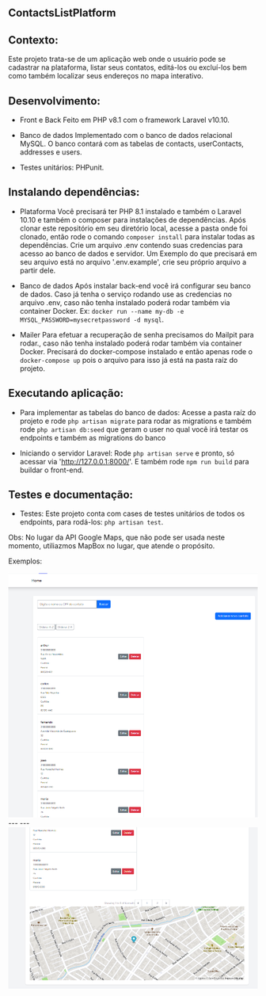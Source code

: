 ## ContactsListPlatform


## Contexto:
Este projeto trata-se de um aplicação web onde o usuário pode se cadastrar na plataforma, listar seus contatos, editá-los ou excluí-los bem como também localizar seus
endereços no mapa interativo.


## Desenvolvimento:
- Front e Back
    Feito em PHP v8.1 com o framework Laravel v10.10.

- Banco de dados
    Implementado com o banco de dados relacional MySQL. O banco contará com as tabelas de contacts, userContacts, addresses e users.

- Testes unitários:
   PHPunit.


## Instalando dependências:

- Plataforma
    Você precisará ter PHP 8.1 instalado e também o Laravel 10.10 e também o composer para instalações de dependências. 
    Após clonar este repositório em seu diretório local, acesse a pasta onde foi clonado, 
    então rode o comando `composer install` para instalar todas as dependências. Crie um arquivo
    .env contendo suas credencias para acesso ao banco de dados e servidor. Um Exemplo do que
    precisará em seu arquivo está no arquivo '.env.example', crie seu próprio arquivo a partir dele.

- Banco de dados
    Após instalar back-end você irá configurar seu banco de dados. Caso já
    tenha o serviço rodando use as credencias no arquivo .env, caso não
    tenha instalado poderá rodar também via container Docker.
    Ex: `docker run --name my-db -e MYSQL_PASSWORD=mysecretpassword -d mysql`.

  
- Mailer
    Para efetuar a recuperação de senha precisamos do Mailpit para rodar., caso não
    tenha instalado poderá rodar também via container Docker. Precisará do docker-compose instalado e
    então apenas rode o `docker-compose up` pois o arquivo para isso já está na pasta raíz do projeto.

## Executando aplicação:

  - Para implementar as tabelas do banco de dados:
      Acesse a pasta raíz do projeto e rode  `php artisan migrate`
      para rodar as migrations e também rode  `php artisan db:seed` que geram o user no qual você
      irá testar os endpoints e também as migrations do banco
     
- Iniciando o servidor Laravel:
      Rode `php artisan serve` e pronto, só acessar via 'http://127.0.0.1:8000/'. E também rode `npm run build` para buildar o front-end.


## Testes e documentação:

 - Testes:
     Este projeto conta com cases de testes unitários de todos os endpoints, para rodá-los: `php artisan test`.


Obs: No lugar da API Google Maps, que não pode ser usada neste momento, utiliazmos MapBox no lugar, que atende o propósito.

Exemplos:

 <img src="./Captura de tela 2024-09-23 115355.png">
---
---
 <img src="./Captura de tela 2024-09-23 115411.png">
